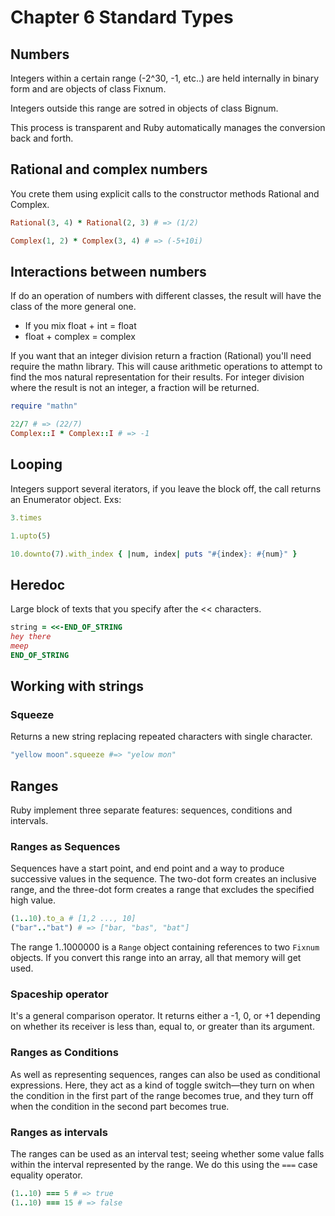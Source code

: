 # Chapter 6 Standard Types

## Numbers

Integers within a certain range (-2^30, -1, etc..) are held internally in binary form and are objects of class Fixnum.

Integers outside this range are sotred in objects of class Bignum.

This process is transparent and Ruby automatically manages the conversion back and forth.

## Rational and complex numbers

You crete them using explicit calls to the constructor methods Rational and Complex.

```ruby
Rational(3, 4) * Rational(2, 3) # => (1/2)

Complex(1, 2) * Complex(3, 4) # => (-5+10i)
```

## Interactions between numbers

If do an operation of numbers with different classes, the result will have the class of the more general one.

- If you mix float + int = float
- float + complex = complex

If you want that an integer division return a fraction (Rational) you'll need require the mathn library.
This will cause arithmetic operations to attempt to find the mos natural representation for their results.
For integer division where the result is not an integer, a fraction will be returned.

```ruby
require "mathn"

22/7 # => (22/7)
Complex::I * Complex::I # => -1
```

## Looping

Integers support several iterators, if you leave the block off, the call returns an Enumerator object. Exs:

```ruby
3.times

1.upto(5)

10.downto(7).with_index { |num, index| puts "#{index}: #{num}" }
```

## Heredoc

Large block of texts that you specify after the << characters.

```ruby
string = <<-END_OF_STRING
hey there
meep
END_OF_STRING
```


## Working with strings

### Squeeze

Returns a new string replacing repeated characters with single character.

```ruby
"yellow moon".squeeze #=> "yelow mon"
```

## Ranges

Ruby implement three separate features: sequences, conditions and intervals.

### Ranges as Sequences

Sequences have a start point, and end point and a way to produce successive values in the sequence.
The two-dot form creates an inclusive range, and the three-dot form creates a range that excludes the specified high value.

```ruby
(1..10).to_a # [1,2 ..., 10]
("bar".."bat") # => ["bar, "bas", "bat"]
```

The range 1..1000000 is a `Range` object containing references to two `Fixnum` objects. If you convert this range into an array, all that memory will get used.


### Spaceship operator

It's a general comparison operator. It returns either a -1, 0, or +1 depending on whether its receiver is less than, equal to, or greater than its argument.

### Ranges as Conditions
As well as representing sequences, ranges can also be used as conditional expressions. Here,
they act as a kind of toggle switch—they turn on when the condition in the first part of the
range becomes true, and they turn off when the condition in the second part becomes true.

### Ranges as intervals

The ranges can be used as an interval test; seeing whether some value falls within the interval represented by the range.
We do this using the `===` case equality operator.

```ruby
(1..10) === 5 # => true
(1..10) === 15 # => false
```

